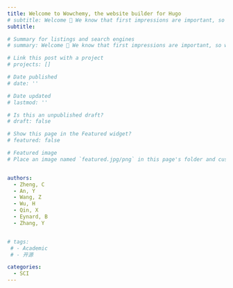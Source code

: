```yaml
---
title: Welcome to Wowchemy, the website builder for Hugo
# subtitle: Welcome 👋 We know that first impressions are important, so we've populated your new site with some initial content to help you get familiar with everything in no time.
subtitle:

# Summary for listings and search engines
# summary: Welcome 👋 We know that first impressions are important, so we've populated your new site with some initial content to help you get familiar with everything in no time.

# Link this post with a project
# projects: []

# Date published
# date: ''

# Date updated
# lastmod: ''

# Is this an unpublished draft?
# draft: false

# Show this page in the Featured widget?
# featured: false

# Featured image
# Place an image named `featured.jpg/png` in this page's folder and customize its options here.


authors:
  - Zheng, C
  - An, Y
  - Wang, Z
  - Wu, H
  - Qin, X
  - Eynard, B
  - Zhang, Y


# tags:
 # - Academic
 # - 开源

categories:
  - SCI
---
```



